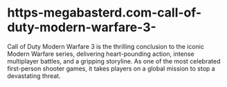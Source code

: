 # https-megabasterd.com-call-of-duty-modern-warfare-3-
Call of Duty Modern Warfare 3 is the thrilling conclusion to the iconic Modern Warfare series, delivering heart-pounding action, intense multiplayer battles, and a gripping storyline. As one of the most celebrated first-person shooter games, it takes players on a global mission to stop a devastating threat.
